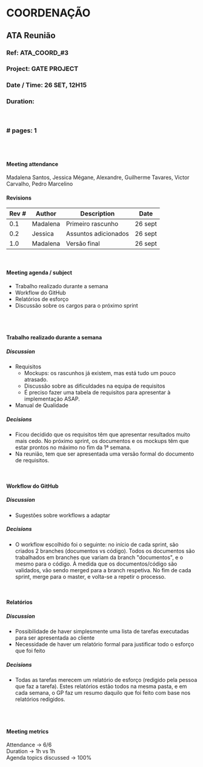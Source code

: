 # COORDENAÇÃO

## ATA Reunião

### Ref: ATA\_COORD\_#3

### Project: GATE PROJECT

### Date / Time: 26 SET, 12H15

### Duration: <duration of meeting>
 
 <br/>

### # pages: 1

<br/> 
<br/>

#### Meeting attendance

Madalena Santos, Jessica Mégane, Alexandre, Guilherme Tavares, Victor Carvalho, Pedro Marcelino


#### Revisions

Rev # | Author | Description | Date
--- | --- | --- | ---
0.1 | Madalena | Primeiro rascunho | 26 sept
0.2 | Jessica | Assuntos adicionados | 26 sept
1.0 | Madalena | Versão final | 26 sept

<br/>

#### Meeting agenda / subject
* Trabalho realizado durante a semana
* Workflow do GitHub
* Relatórios de esforço
* Discussão sobre os cargos para o próximo sprint


<br/> 
<br/>


#### Trabalho realizado durante a semana
##### Discussion
* Requisitos
	* Mockups: os rascunhos já existem, mas está tudo um pouco atrasado.
	* Discussão sobre as dificuldades na equipa de requisitos
	* É preciso fazer uma tabela de requisitos para apresentar à implementação ASAP.
* Manual de Qualidade 
	
	
##### Decisions
* Ficou decidido que os requisitos têm que apresentar resultados muito mais cedo. No próximo sprint, os documentos e os mockups têm que estar prontos no máximo no fim da 1ª semana.
* Na reunião, tem que ser apresentada uma versão formal do documento de requisitos.

<br/>

#### Workflow do GitHub
##### Discussion
* Sugestões sobre workflows a adaptar

##### Decisions
* O workflow escolhido foi o seguinte: no início de cada sprint, são criados 2 branches (documentos vs código). Todos os documentos são trabalhados em branches que variam da branch "documentos", e o mesmo para o código. À medida que os documentos/código são validados, vão sendo merged para a branch respetiva. No fim de cada sprint, merge para o master, e volta-se a repetir o processo.

<br/>

#### Relatórios 
##### Discussion
* Possibilidade de haver simplesmente uma lista de tarefas executadas para ser apresentada ao cliente
* Necessidade de haver um relatório formal para justificar todo o esforço que foi feito


##### Decisions
* Todas as tarefas merecem um relatório de esforço (redigido pela pessoa que faz a tarefa). Estes relatórios estão todos na mesma pasta, e em cada semana, o GP faz um resumo daquilo que foi feito com base nos relatórios redigidos.

<br/> 
<br/>

#### Meeting metrics
Attendance -> 6/6<br/>
Duration -> 1h vs 1h<br/>
Agenda topics discussed -> 100%